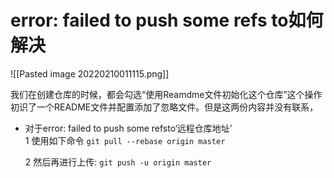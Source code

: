 # error: failed to push some refs to如何解决

![[Pasted image 20220210011115.png]]

我们在创建仓库的时候，都会勾选“使用Reamdme文件初始化这个仓库”这个操作初识了一个README文件并配置添加了忽略文件。但是这两份内容并没有联系，

-   对于error: failed to push some refsto‘远程仓库地址’  
	1 使用如下命令
	```git pull --rebase origin master```
	
	2 然后再进行上传:
	```git push -u origin master```

	